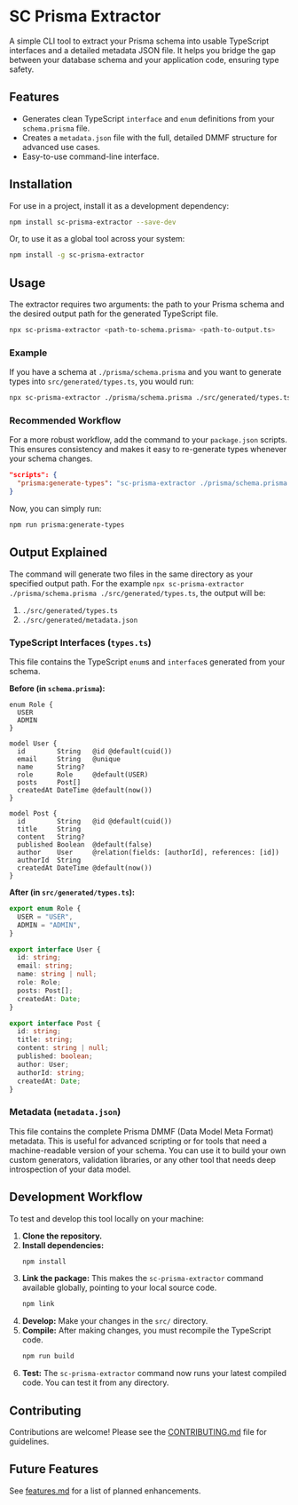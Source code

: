 # SC Prisma Extractor

A simple CLI tool to extract your Prisma schema into usable TypeScript interfaces and a detailed metadata JSON file. It helps you bridge the gap between your database schema and your application code, ensuring type safety.

## Features

- Generates clean TypeScript `interface` and `enum` definitions from your `schema.prisma` file.
- Creates a `metadata.json` file with the full, detailed DMMF structure for advanced use cases.
- Easy-to-use command-line interface.

## Installation

For use in a project, install it as a development dependency:

```bash
npm install sc-prisma-extractor --save-dev
```

Or, to use it as a global tool across your system:

```bash
npm install -g sc-prisma-extractor
```

## Usage

The extractor requires two arguments: the path to your Prisma schema and the desired output path for the generated TypeScript file.

```bash
npx sc-prisma-extractor <path-to-schema.prisma> <path-to-output.ts>
```

### Example

If you have a schema at `./prisma/schema.prisma` and you want to generate types into `src/generated/types.ts`, you would run:

```bash
npx sc-prisma-extractor ./prisma/schema.prisma ./src/generated/types.ts
```

### Recommended Workflow

For a more robust workflow, add the command to your `package.json` scripts. This ensures consistency and makes it easy to re-generate types whenever your schema changes.

```json
"scripts": {
  "prisma:generate-types": "sc-prisma-extractor ./prisma/schema.prisma ./src/generated/types.ts"
}
```

Now, you can simply run:

```bash
npm run prisma:generate-types
```

## Output Explained

The command will generate two files in the same directory as your specified output path. For the example `npx sc-prisma-extractor ./prisma/schema.prisma ./src/generated/types.ts`, the output will be:

1.  `./src/generated/types.ts`
2.  `./src/generated/metadata.json`

### TypeScript Interfaces (`types.ts`)

This file contains the TypeScript `enum`s and `interface`s generated from your schema.

**Before (in `schema.prisma`):**

```prisma
enum Role {
  USER
  ADMIN
}

model User {
  id        String   @id @default(cuid())
  email     String   @unique
  name      String?
  role      Role     @default(USER)
  posts     Post[]
  createdAt DateTime @default(now())
}

model Post {
  id        String   @id @default(cuid())
  title     String
  content   String?
  published Boolean  @default(false)
  author    User     @relation(fields: [authorId], references: [id])
  authorId  String
  createdAt DateTime @default(now())
}
```

**After (in `src/generated/types.ts`):**

```typescript
export enum Role {
  USER = "USER",
  ADMIN = "ADMIN",
}

export interface User {
  id: string;
  email: string;
  name: string | null;
  role: Role;
  posts: Post[];
  createdAt: Date;
}

export interface Post {
  id: string;
  title: string;
  content: string | null;
  published: boolean;
  author: User;
  authorId: string;
  createdAt: Date;
}
```

### Metadata (`metadata.json`)

This file contains the complete Prisma DMMF (Data Model Meta Format) metadata. This is useful for advanced scripting or for tools that need a machine-readable version of your schema. You can use it to build your own custom generators, validation libraries, or any other tool that needs deep introspection of your data model.

## Development Workflow

To test and develop this tool locally on your machine:

1.  **Clone the repository.**
2.  **Install dependencies:**
    ```bash
    npm install
    ```
3.  **Link the package:** This makes the `sc-prisma-extractor` command available globally, pointing to your local source code.
    ```bash
    npm link
    ```
4.  **Develop:** Make your changes in the `src/` directory.
5.  **Compile:** After making changes, you must recompile the TypeScript code.
    ```bash
    npm run build
    ```
6.  **Test:** The `sc-prisma-extractor` command now runs your latest compiled code. You can test it from any directory.

## Contributing

Contributions are welcome! Please see the [CONTRIBUTING.md](./CONTRIBUTING.md) file for guidelines.

## Future Features

See [features.md](./features.md) for a list of planned enhancements.
